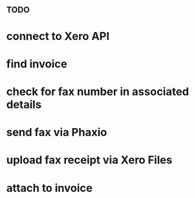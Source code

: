 TODO
----

# connect to Xero API

# find invoice

# check for fax number in associated details

# send fax via Phaxio

# upload fax receipt via Xero Files

# attach to invoice